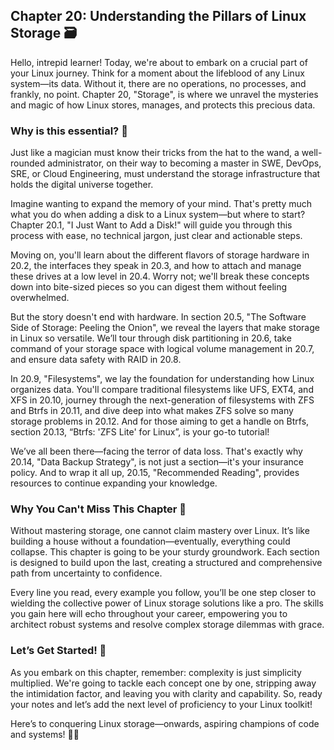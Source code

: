 ## Chapter 20: Understanding the Pillars of Linux Storage 🗃️

Hello, intrepid learner! Today, we're about to embark on a crucial part of your Linux journey. Think for a moment about the lifeblood of any Linux system—its data. Without it, there are no operations, no processes, and frankly, no point. Chapter 20, "Storage", is where we unravel the mysteries and magic of how Linux stores, manages, and protects this precious data.

### Why is this essential? 🤔

Just like a magician must know their tricks from the hat to the wand, a well-rounded administrator, on their way to becoming a master in SWE, DevOps, SRE, or Cloud Engineering, must understand the storage infrastructure that holds the digital universe together.

Imagine wanting to expand the memory of your mind. That's pretty much what you do when adding a disk to a Linux system—but where to start? Chapter 20.1, "I Just Want to Add a Disk!" will guide you through this process with ease, no technical jargon, just clear and actionable steps.

Moving on, you'll learn about the different flavors of storage hardware in 20.2, the interfaces they speak in 20.3, and how to attach and manage these drives at a low level in 20.4. Worry not; we'll break these concepts down into bite-sized pieces so you can digest them without feeling overwhelmed.

But the story doesn't end with hardware. In section 20.5, "The Software Side of Storage: Peeling the Onion", we reveal the layers that make storage in Linux so versatile. We’ll tour through disk partitioning in 20.6, take command of your storage space with logical volume management in 20.7, and ensure data safety with RAID in 20.8.

In 20.9, "Filesystems", we lay the foundation for understanding how Linux organizes data. You'll compare traditional filesystems like UFS, EXT4, and XFS in 20.10, journey through the next-generation of filesystems with ZFS and Btrfs in 20.11, and dive deep into what makes ZFS solve so many storage problems in 20.12. And for those aiming to get a handle on Btrfs, section 20.13, “Btrfs: 'ZFS Lite' for Linux”, is your go-to tutorial!

We’ve all been there—facing the terror of data loss. That's exactly why 20.14, "Data Backup Strategy", is not just a section—it's your insurance policy. And to wrap it all up, 20.15, "Recommended Reading", provides resources to continue expanding your knowledge.

### Why You Can't Miss This Chapter 🌟

Without mastering storage, one cannot claim mastery over Linux. It’s like building a house without a foundation—eventually, everything could collapse. This chapter is going to be your sturdy groundwork. Each section is designed to build upon the last, creating a structured and comprehensive path from uncertainty to confidence.

Every line you read, every example you follow, you’ll be one step closer to wielding the collective power of Linux storage solutions like a pro. The skills you gain here will echo throughout your career, empowering you to architect robust systems and resolve complex storage dilemmas with grace.

### Let’s Get Started! 🚀

As you embark on this chapter, remember: complexity is just simplicity multiplied. We're going to tackle each concept one by one, stripping away the intimidation factor, and leaving you with clarity and capability. So, ready your notes and let’s add the next level of proficiency to your Linux toolkit!

Here’s to conquering Linux storage—onwards, aspiring champions of code and systems! 🐧💾